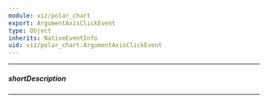 ```yaml
---
module: viz/polar_chart
export: ArgumentAxisClickEvent
type: Object
inherits: NativeEventInfo
uid: viz/polar_chart:ArgumentAxisClickEvent
---
```

---
##### shortDescription
<!-- Description goes here -->

---
<!-- Description goes here -->